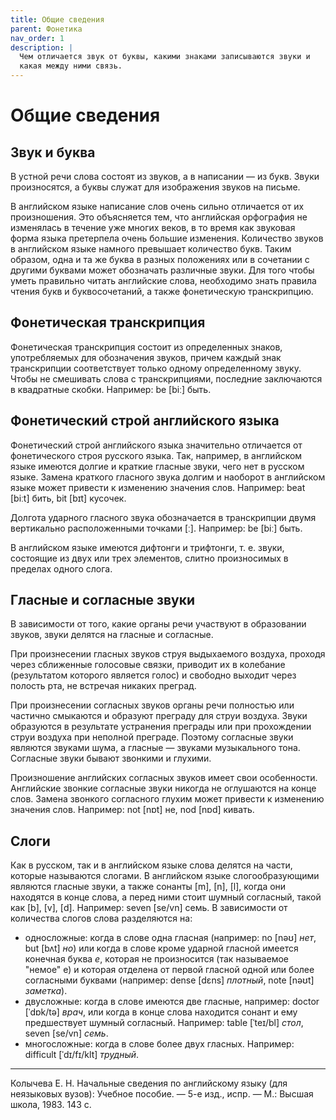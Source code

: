 ```yaml
---
title: Общие сведения
parent: Фонетика
nav_order: 1
description: |
  Чем отличается звук от буквы, какими знаками записываются звуки и
  какая между ними связь.
---
```


# Общие сведения


## Звук и буква

В устной речи слова состоят из звуков, а в написании — из букв.
Звуки произносятся, а буквы служат для изображения звуков на письме.

В английском языке написание слов очень сильно отличается от их
произношения.  Это объясняется тем, что английская орфография не
изменялась в течение уже многих веков, в то время как звуковая форма
языка претерпела очень большие изменения.  Количество звуков в
английском языке намного превышает количество букв.  Таким образом,
одна и та же буква в разных положениях или в сочетании с другими
буквами может обозначать различные звуки.  Для того чтобы уметь
правильно читать английские слова, необходимо знать правила чтения
букв и буквосочетаний, а также фонетическую транскрипцию.


## Фонетическая транскрипция

Фонетическая транскрипция состоит из определенных знаков,
употребляемых для обозначения звуков, причем каждый знак транскрипции
соответствует только одному определенному звуку.  Чтобы не смешивать
слова с транскрипциями, последние заключаются в квадратные скобки.
Например: be [biː] быть.


## Фонетический строй английского языка

Фонетический строй английского языка значительно отличается от
фонетического строя русского языка.  Так, например, в английском языке
имеются долгие и краткие гласные звуки, чего нет в русском языке.
Замена краткого гласного звука долгим и наоборот в английском языке
может привести к изменению значения слов. Например: beat [biːt] бить,
bit [bɪt] кусочек.

Долгота ударного гласного звука обозначается в транскрипции двумя
вертикально расположенными точками [ː]. Например: be [biː] быть.

В английском языке имеются дифтонги и трифтонги, т. е. звуки,
состоящие из двух или трех элементов, слитно произносимых в пределах
одного слога.


## Гласные и согласные звуки

В зависимости от того, какие органы речи участвуют в образовании
звуков, звуки делятся на гласные и согласные.

При произнесении гласных звуков струя выдыхаемого воздуха, проходя
через сближенные голосовые связки, приводит их в колебание
(результатом которого является голос) и свободно выходит через полость
рта, не встречая никаких преград.

При произнесении согласных звуков органы речи полностью или частично
смыкаются и образуют преграду для струи воздуха.  Звуки образуются в
результате устранения преграды или при прохождении струи воздуха при
неполной преграде.  Поэтому согласные звуки являются звуками шума, а
гласные — звуками музыкального тона.  Согласные звуки бывают
звонкими и глухими.

Произношение английских согласных звуков имеет свои особенности.
Английские звонкие согласные звуки никогда не оглушаются на конце
слов.  Замена звонкого согласного глухим может привести к изменению
значения слов.  Haпример: not [nɒt] не, nod [nɒd] кивать.


## Слоги

Как в русском, так и в английском языке слова делятся на части,
которые называются слогами.  В английском языке слогообразующими
являются гласные звуки, а также сонанты [m], [n], [l], когда они
находятся в конце слова, а перед ними стоит шумный согласный, такой
как [b], [v], [d]. Например: seven [se/vn] семь. В зависимости от
количества слогов слова разделяются на:
- односложные: когда в слове одна гласная (например: no [nəʊ] *нет*,
  but [bʌt] *но*) или когда в слове кроме ударной гласной имеется
  конечная буква *е*, которая не произносится (так называемое "немое"
  е) и которая отделена от первой гласной одной или более согласными
  буквами (например: dense [dɛns] *плотный*, note [nəʊt] *заметка*).
- двусложные: когда в слове имеются две гласные, например: doctor
  [ˈdɒk/tə] *врач*, или когда в конце слова находится сонант и ему
  предшествует шумный согласный. Например: table [ˈteɪ/bl] *стол*,
  seven [se/vn] *семь*.
- многосложные: когда в слове более двух гласных. Например: difficult
  [ˈdɪ/fɪ/klt] *трудный*.


---

Колычева Е. Н.  Начальные сведения по английскому языку (для
неязыковых вузов): Учебное пособие. — 5-е изд., испр. — М.: Высшая
школа, 1983. 143 с.
